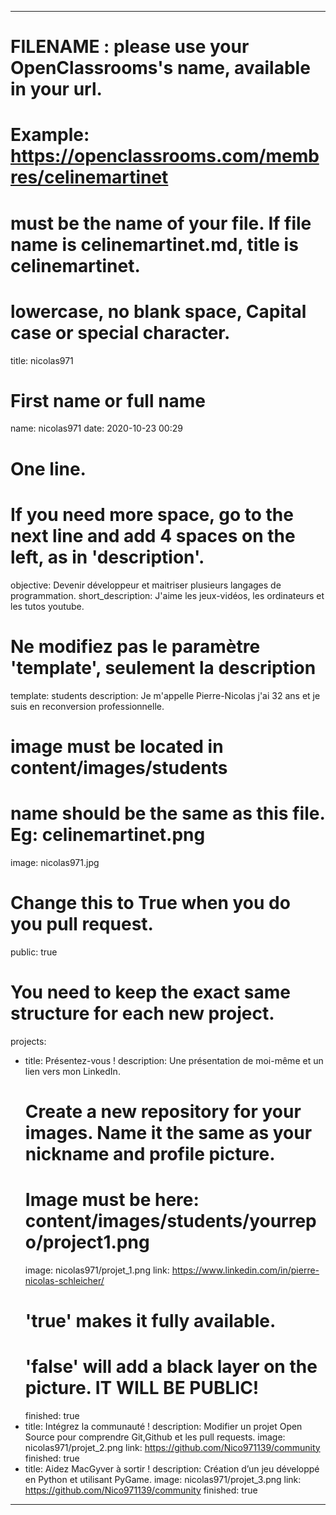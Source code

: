 ---

# FILENAME : please use your OpenClassrooms's name, available in your url.
# Example: https://openclassrooms.com/membres/celinemartinet
# must be the name of your file. If file name is celinemartinet.md, title is celinemartinet.
# lowercase, no blank space, Capital case or special character.
title: nicolas971

# First name or full name
name: nicolas971
date: 2020-10-23 00:29
 
# One line.
# If you need more space, go to the next line and add 4 spaces on the left, as in 'description'.
objective: Devenir développeur et maitriser plusieurs langages de programmation.
short_description: J'aime les jeux-vidéos, les ordinateurs et les tutos youtube.

# Ne modifiez pas le paramètre 'template', seulement la description
template: students
description:
	Je m'appelle Pierre-Nicolas j'ai 32 ans et je suis en reconversion professionnelle.	
# image must be located in content/images/students
# name should be the same as this file. Eg: celinemartinet.png
image: 	nicolas971.jpg

# Change this to True when you do you pull request.
public: true

# You need to keep the exact same structure for each new project.
projects:
  - title: Présentez-vous !
    description: Une présentation de moi-même et un lien vers mon LinkedIn.
    # Create a new repository for your images. Name it the same as your nickname and profile picture.
    # Image must be here: content/images/students/yourrepo/project1.png
    image: nicolas971/projet_1.png
    link: https://www.linkedin.com/in/pierre-nicolas-schleicher/
    # 'true' makes it fully available.
    # 'false' will add a black layer on the picture. IT WILL BE PUBLIC!
    finished: true
  - title: Intégrez la communauté !
    description: Modifier un projet Open Source pour comprendre Git,Github et les pull requests. 
    image: nicolas971/projet_2.png
    link: https://github.com/Nico971139/community
    finished: true
  - title: Aidez MacGyver à sortir !
    description: Création d’un jeu développé en Python et utilisant PyGame.
    image: nicolas971/projet_3.png
    link: https://github.com/Nico971139/community
    finished: true
---